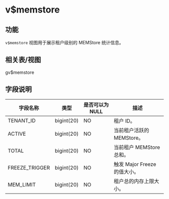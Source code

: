 v$memstore
===============================

功能
-----------

`v$memstore` 视图用于展示租户级别的 MEMStore 统计信息。

相关表/视图
---------------

gv$memstore

字段说明
-------------

|    **字段名称**    |   **类型**   | **是否可以为 NULL** |        **描述**         |
|----------------|------------|----------------|-----------------------|
| TENANT_ID      | bigint(20) | NO             | 租户 ID。                |
| ACTIVE         | bigint(20) | NO             | 当前租户活跃的 MEMStore。     |
| TOTAL          | bigint(20) | NO             | 当前租户 MEMStore 总和。     |
| FREEZE_TRIGGER | bigint(20) | NO             | 触发 Major Freeze 的值大小。 |
| MEM_LIMIT      | bigint(20) | NO             | 租户总的内存上限大小。           |
